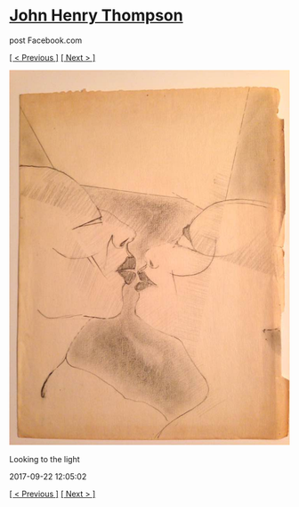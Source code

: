 # [John Henry Thompson](../README.md)
post Facebook.com

[[ < Previous ]](2017-09-23-6.md) [[ Next > ]](2017-09-22-2.md)

[![](../media/2017-09-22/Timeline-Photos-Looking-to-the-light.jpg)](../README.md)

Looking to the light

2017-09-22 12:05:02

[[ < Previous ]](2017-09-23-6.md) [[ Next > ]](2017-09-22-2.md)